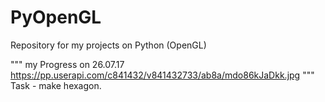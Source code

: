 # PyOpenGL
Repository for my projects on Python (OpenGL)

"""
my Progress on 26.07.17 
https://pp.userapi.com/c841432/v841432733/ab8a/mdo86kJaDkk.jpg
"""
Task - make hexagon.
